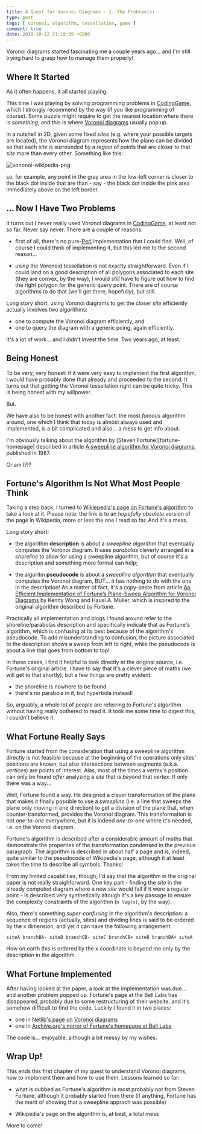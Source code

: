 ```yaml
---
title: A Quest for Voronoi Diagrams - 1. The Problem(s)
type: post
tags: [ voronoi, algorithm, tessellation, game ]
comment: true
date: 2019-10-12 21:19:39 +0200
---
```


Voronoi diagrams started fascinating me a couple years ago... and I'm still
trying hard to grasp how to manage them properly!

## Where It Started

As it often happens, it all started playing.

This time I was playing by solving programming problems in
[CodingGame][], which I strongly recommend by the way (if you like
programming of course). Some puzzle might require to get the nearest
location where there is *something*, and this is where [Voronoi
diagrams][voronoi-wikipedia] usually pop up.

In a nutshell in 2D, given some fixed *sites* (e.g. where your possible
targets are located), the Voronoi diagram represents how the plane can
be divided so that each *site* is surrounded by a *region* of points
that are closer to that *site* more than every other. Something like
this:

![vononoi-wikipedia-png](https://upload.wikimedia.org/wikipedia/commons/thumb/5/54/Euclidean_Voronoi_diagram.svg/500px-Euclidean_Voronoi_diagram.svg.png)

so, for example, any point in the gray area in the low-left corner is
closer to the black dot inside that are than - say - the black dot
inside the pink area immediately above on the left border.


## ... Now I Have Two Problems

It turns out I never really used Voronoi diagrams in [CodingGame][], at
least not so far. Never say never. There are a couple of reasons:

- first of all, there's no pure-[Perl][] implementation that I could
find. Well, of course I could think of implementing it, but this led me
to the second reason...

- *using* the Voronoid tessellation is not exactly straightforward. Even
if I could land on a good description of all polygons associated to each
site (they are convex, by the way), I would *still* have to figure out
how to find the right polygon for the generic query point. There are of
course algorithms to do that (we'll get there, hopefully), but still.

Long story short, using Voronoi diagrams to get the closer *site*
efficiently actually involves two algorithms:

- one to compute the Voronoi diagram efficiently, and
- one to query the diagram with a generic poing, again efficiently.

It's a lot of work... and I didn't invest the time. Two years ago, at
least.


## Being Honest

To be very, very honest: if it were very easy to implement the first
algorithm, I would have probably done that already and proceeded to the
second. It turns out that getting the Voronoi tessellation right can be
quite tricky. This is being honest with my willpower.

But.

We have also to be honest with another fact: the most *famous* algorithm
around, one which I think that today is almost always used and
implemented, is a bit complicated and also... a mess to get info about.

I'm obviously talking about the algorithm by [Steven
Fortune][fortune-homepage] described in article [A sweepline algorithm for
Voronoi diagrams][fortune-springer], published in 1987.

Or am I?!?


## Fortune's Algorithm Is Not What Most People Think

Taking a step back, I turned to [Wikiepedia's page on Fortune's
algorithm][fortune-wikipedia] to take a look at it. Please note: the
link is to an *hopefully obsolete* version of the page in Wikipedia,
more or less the one I read so far. And it's a mess.

Long story short:

- the algorithm **description** is about a *sweepline algorithm* that
eventually computes the Voronoi diagram. It uses *parabolas* cleverly
arranged in a *shoreline* to allow for using a sweepline algorithm, but
of course it's a description and something more formal can help;

- the algoritm **pseudocode** is about a *sweepline algorithm* that
eventually computes the Voronoi diagram, BUT... it has nothing to do
with the one in the description! As a matter of fact, it's a copy-paste
from article [An Efficient Implementation of Fortune’s Plane-Sweep
Algorithm for Voronoi Diagrams][wong-muller] by Kenny Wong and Hausi A.
Müller, which is inspired to the original algorithm described by
Fortune.

Practically all implementation and blogs I found around refer to the
shoreline/parabolas description and specifically indicate that as
Fortune's algorithm, which is confusing at its best because of the
algorithm's pseudocode. To add misunderstanding to confusion, the
picture associated to the description shows a sweep from left to right,
while the pseudocode is about a line that goes from bottom to top!

In these cases, I find it helpful to look directly at the original
source, i.e. Fortune's original article. I have to say that it's a
clever piece of maths (we will get to that shortly), but a few things
are pretty evident:

- the shoreline is nowhere to be found
- there's no parabola in it, but hyperbola instead!

So, arguably, a whole lot of people are referring to Fortune's algorithm
without having really bothered to read it. It took me some time to
digest this, I couldn't believe it.


## What Fortune Really Says

Fortune started from the consideration that using a sweepline algorithm
directly is not feasible because at the beginning of the operations only
sites' positions are known, but also intersections between segments
(a.k.a. *vertices*) are points of interest. Alas, most of the times a
*vertex*'s position can only be found *after* analyzing a *site* that is
*beyond* that *vertex*. If only there was a way...

Well, Fortune found a way. He designed a clever transformation of the
plane that makes it finally possible to use a *sweepline* (i.e. a line
that sweeps the plane only moving in one direction) to get a division of
the plane that, when counter-transformed, provides the Voronoi diagram.
This transformation is not *one-to-one* everywhere, but it is indeed
*one-to-one* where it's needed, i.e. on the Voronoi diagram.

Fortune's algorithm is described after a considerable amount of maths
that demonstrate the properties of the transformation condensed in the
previous paragraph. The algorithm is described in about half a page and
is, indeed, quite similar to the pseudocode of Wikipedia's page,
although it at least takes the time to describe all symbols. Thanks!

From my limited capabilities, though, I'd say that the algorithm in the
original paper is not really straighforward. One key part - finding the
*site* in the already computed diagram where a new *site* would fall if
it were a regular point - is described very synthetically altough it's a
key passage to ensure the complexity constraints of the algorithm (`n
log(n)`, by the way).

Also, there's something *super-confusing* in the algorithm's
description: a sequence of regions (actually, sites) and dividing lines
is said to be ordered by the x dimension, and yet it can have the
following arrangement:

    siteA branchBA- siteB branchCB- siteC branchCB+ siteB branchBA+ siteA

How on earth this is ordered by the x coordinate is beyond me only by
the description in the algorithm.


## What Fortune Implemented

After having looked at the paper, a look at the implementation was
due... and another problem popped up. Fortune's page at the Bell Labs
has disappeared, probably due to some restructuring of their website,
and it's somehow difficult to find the code. Luckily I found it in two
places:

- one in [Netlib's page on Voronoi diagrams][netlib-voronoi]
- one in [Archive.org's mirror of Fortune's homepage at Bell
Labs][sjf-archive-org]

The code is... enjoyable, although a bit messy by my wishes.


## Wrap Up!

This ends this first chapter of my quest to understand Voronoi diagrams,
how to implement them and how to use them. Lessons learned so far:

- what is dubbed as Fortune's algorithm is most probably not from Steven
Fortune, although it probably started from there (if anything, Fortune
has the merit of showing that a sweepline apprach was possible)

- Wikipedia's page on the algorithm is, at best, a total mess

More to come!



[CodingGame]: https://www.codingame.com/
[voronoi-wikipedia]: https://en.wikipedia.org/wiki/Voronoi_diagram
[Perl]: https://www.perl.org/
[fortune-wikipedia]: https://en.wikipedia.org/w/index.php?title=Fortune%27s_algorithm&oldid=919888039
[fortune-springer]: https://link.springer.com/article/10.1007%2FBF01840357
[wong-muller]: http://citeseerx.ist.psu.edu/viewdoc/summary?doi=10.1.1.83.5571
[netlib-voronoi]: https://www.netlib.org/voronoi/
[sjf-archive-org]: https://web.archive.org/web/20181018224943/http://ect.bell-labs.com/who/sjf/
